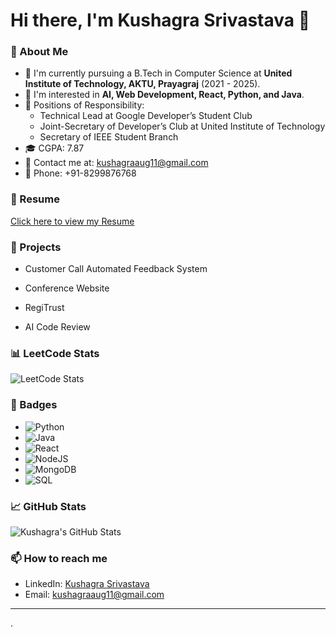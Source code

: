 # Hi there, I'm Kushagra Srivastava 👋

### 💼 About Me
- 🔭 I'm currently pursuing a B.Tech in Computer Science at **United Institute of Technology, AKTU, Prayagraj** (2021 - 2025).
- 🌱 I'm interested in **AI, Web Development, React, Python, and Java**.
- 💼 Positions of Responsibility:
  - Technical Lead at Google Developer’s Student Club
  - Joint-Secretary of Developer’s Club at United Institute of Technology
  - Secretary of IEEE Student Branch
- 🎓 CGPA: 7.87
- 📧 Contact me at: kushagraaug11@gmail.com
- 📱 Phone: +91-8299876768

### 📝 Resume
[Click here to view my Resume](./Kushagra_Srivastava_Resume.pdf)

### 🚀 Projects
- Customer Call Automated Feedback System

- Conference Website

-  RegiTrust
-  AI Code Review

### 📊 LeetCode Stats

![LeetCode Stats](https://leetcard.jacoblin.cool/shiv1108?theme=dark&font=Source%20Code%20Pro)

### 🔗 Badges
- ![Python](https://img.shields.io/badge/Python-3776AB?style=for-the-badge&logo=python&logoColor=white)
- ![Java](https://img.shields.io/badge/Java-007396?style=for-the-badge&logo=java&logoColor=white)
- ![React](https://img.shields.io/badge/React-20232A?style=for-the-badge&logo=react&logoColor=61DAFB)
- ![NodeJS](https://img.shields.io/badge/Node.js-339933?style=for-the-badge&logo=nodedotjs&logoColor=white)
- ![MongoDB](https://img.shields.io/badge/MongoDB-4EA94B?style=for-the-badge&logo=mongodb&logoColor=white)
- ![SQL](https://img.shields.io/badge/SQL-4479A1?style=for-the-badge&logo=postgresql&logoColor=white)

### 📈 GitHub Stats
![Kushagra's GitHub Stats](https://github-readme-stats.vercel.app/api?username=kushAug11&show_icons=true&theme=radical)

### 📫 How to reach me
- LinkedIn: [Kushagra Srivastava](https://www.linkedin.com/in/kushagra-srivastava-736253219/)
- Email: kushagraaug11@gmail.com

---

.

